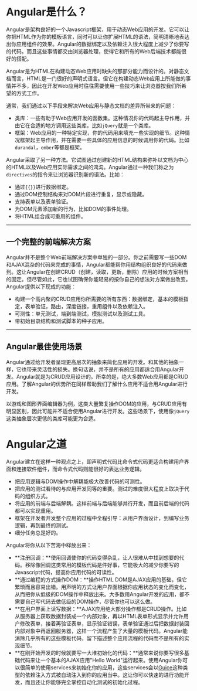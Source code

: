# Angular是什么？
Angular是架构良好的一个Javascript框架，用于动态Web应用的开发。它可以让你把HTML作为你的模板语言，同时可以让你扩展HTML的语法，简明清晰地表达出你应用组件的效果。Angular的数据绑定以及依赖注入很大程度上减少了你要写的代码。而且这些事情都交由浏览器处理，使得它和所有的Web后端技术都能很好的搭配。

Angular是为HTML在构建动态Web应用时缺失的那部分能力而设计的。对静态文档而言，HTML是一门很好的声明式语言。但它在构建动态Web应用上所能做的事情并不多，因此在开发Web应用时往往需要使用一些技巧来让浏览器按我们所希望的方式工作。

通常，我们通过以下手段来解决Web应用与静态文档的差异所带来的问题：

- 类库：一些有助于Web应用开发的函数集。这种情况你的代码起主导作用，并由它在合适的地方调用这些类库。比如`jQuery`就是一个类库。
- 框架：Web应用的一种特定实现，你的代码用来填充一些实现的细节。这种情况框架起主导作用，并在需要一些具体的应用信息的时候调用你的代码。比如`durandal`，`ember`等都是框架。

Angular采取了另一种方法。它试图通过创建新的HTML结构来弥补以文档为中心的HTML以及Web应用实际需求之间的鸿沟。Angular通过一种我们称之为`directives`的指令来让浏览器识别新的语法。比如：

- 通过`{{}}`进行数据绑定。
- 通过DOM控制结构来对DOM片段进行重复，显示或隐藏。
- 支持表单以及表单验证。
- 为DOM元素添加新的行为，比如DOM的事件处理。
- 将HTML组合成可重用的组件。


- - -


## 一个完整的前端解决方案

Angular并不是整个Web前端解决方案中单独的一部分。你之前需要写一些DOM和AJAX混杂的代码来完成的事情，Angular都能帮你用结构组织良好的代码来做到。这让Angular在创建CRUD（创建，读取，更新，删除）应用的时候方案相当的固定。但尽管如此，它也试图确保你能轻易的按你自己的想法对方案做出改变。Angular提供以下现成的功能：

- 构建一个高内聚的CRUD应用你所需要的所有东西：数据绑定，基本的模板指定，表单验证，路由，深度链接，重用组件以及依赖注入。
- 可测性：单元测试，端到端测试，模拟测试以及测试工具。
- 带初始目录结构和测试脚本的种子应用。


- - -

## Angular最佳使用场景

Angular通过给开发者呈现更高层次的抽象来简化应用的开发。和其他的抽象一样，它也带来灵活性的损失。换句话说，并不是所有的应用都适合用Angular开发。Angular就是为CRUD应用设计的。所幸的是，绝大多数Web应用都是CRUD应用。了解Angular的优势所在同样帮助我们了解什么应用不适合用Angular进行开发。

以游戏和图形界面编辑器为例，这类大量繁复操作DOM的应用，与CRUD应用有明显区别，因此可能并不适合使用Angular进行开发。这些场景下，使用像`jQuery`这类抽象层次更低的类库可能更为合适。


# Angular之道

Angular建立在这样一种观点之上，即声明式代码比命令式代码更适合构建用户界面和连接软件组件，而命令式代码则能很好的表达业务逻辑。

- 把应用逻辑与DOM操作中解耦能极大改善代码的可测性。
- 把应用的测试看待的与应用开发同等的重要。测试的难度很大程度上取决于代码的组织方式。
- 将应用的前端与后端解耦。这样前端与后端能够并行开发，而且前后端的代码都可以实现重用。
- 框架在开发者开发整个应用的过程中全程引导：从用户界面设计，到编写业务逻辑，再到最终的测试。
- 细分任务总是好的。

Angular将你从以下苦海中释放出来：

- **注册回调：**使用回调使你的代码变得杂乱，让人很难从中找到想要的代码。移除像回调这类常用的模板代码是件好事，它能极大的减少你要写的Javascript代码，提高你应用代码的可读性。
- **通过编程的方式操作DOM：**操作HTML DOM是AJAX应用的基础，但它繁琐而且容易出错。用声明的方式让用户界面根据你应用状态的变化而变化，从而把你从低级的DOM操作中释放出来。大多数用Angular开发的应用，都不需要自己写代码去做低级的DOM操作，尽管你也可以这么做。
- **在用户界面上读写数据：**AJAX应用绝大部分操作都是CRUD操作。比如从服务器上获取数据封装成一个内部对象，再以HTML表单形式显示并允许用户修改表单，接着再验证表单，显示验证错误，表单验证通过后把数据封装回内部对象中再返回服务器，这样一个流程产生了大量的模板代码。Angular能消除几乎所有的这些模板代码，留下描述整个应用流程的代码而不是所有的实现细节。
- **在刚开始开发的时候就要写一大堆初始化的代码：**通常来说你要写很多基础代码来让一个基本的AJAX应用"Hello World"运行起来。使用Angular你可以很简单的使用services来初始化你的应用，这些services会以[Guice](https://github.com/google/guice)这种类型的依赖注入方式被自动注入到你的应用当中。这让你可以快速的进行功能开发，而且还让你能够完全掌控自动化测试的初始化过程。
